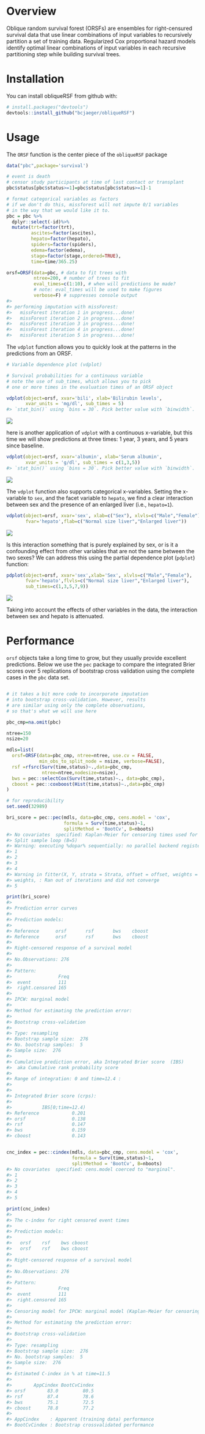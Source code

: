 
<!-- README.md is generated from README.Rmd. Please edit that file -->
Overview
========

Oblique random survival forest (ORSFs) are ensembles for right-censured survival data that use linear combinations of input variables to recursively partition a set of training data. Regularized Cox proportional hazard models identify optimal linear combinations of input variables in each recursive partitioning step while building survival trees.

Installation
============

You can install obliqueRSF from github with:

``` r
# install.packages("devtools")
devtools::install_github("bcjaeger/obliqueRSF")
```

Usage
=====

The `ORSF` function is the center piece of the `obliqueRSF` package

``` r
data("pbc",package='survival')

# event is death
# censor study participants at time of last contact or transplant
pbc$status[pbc$status>=1]=pbc$status[pbc$status>=1]-1

# format categorical variables as factors
# if we don't do this, missforest will not impute 0/1 variables 
# in the way that we would like it to.
pbc = pbc %>% 
  dplyr::select(-id)%>%
  mutate(trt=factor(trt),
         ascites=factor(ascites),
         hepato=factor(hepato),
         spiders=factor(spiders),
         edema=factor(edema),
         stage=factor(stage,ordered=TRUE),
         time=time/365.25) 

orsf=ORSF(data=pbc, # data to fit trees with
          ntree=200, # number of trees to fit
          eval_times=c(1:10), # when will predictions be made?
          # note: eval_times will be used to make figures
          verbose=F) # suppresses console output
#> 
#> performing imputation with missForest:
#>   missForest iteration 1 in progress...done!
#>   missForest iteration 2 in progress...done!
#>   missForest iteration 3 in progress...done!
#>   missForest iteration 4 in progress...done!
#>   missForest iteration 5 in progress...done!
```

The `vdplot` function allows you to quickly look at the patterns in the predictions from an ORSF.

``` r
# Variable dependence plot (vdplot)

# Survival probabilities for a continuous variable
# note the use of sub_times, which allows you to pick
# one or more times in the evaluation times of an ORSF object

vdplot(object=orsf, xvar='bili', xlab='Bilirubin levels', 
       xvar_units = 'mg/dl', sub_times = 5)
#> `stat_bin()` using `bins = 30`. Pick better value with `binwidth`.
```

![](man/figures/vdplot1-1.png)

here is another application of `vdplot` with a continuous x-variable, but this time we will show predictions at three times: 1 year, 3 years, and 5 years since baseline.

``` r
vdplot(object=orsf, xvar='albumin', xlab='Serum albumin', 
       xvar_units = 'g/dl', sub_times = c(1,3,5))
#> `stat_bin()` using `bins = 30`. Pick better value with `binwidth`.
```

![](man/figures/vdplot2-1.png)

The `vdplot` function also supports categorical x-variables. Setting the x-variable to `sex`, and the facet variable to `hepato`, we find a clear interaction between sex and the presence of an enlarged liver (i.e., `hepato=1`).

``` r
vdplot(object=orsf, xvar='sex', xlab=c("Sex"), xlvls=c("Male","Female"),
       fvar='hepato',flab=c("Normal size liver","Enlarged liver"))
```

![](man/figures/vdplot3-1.png)

Is this interaction something that is purely explained by sex, or is it a confounding effect from other variables that are not the same between the two sexes? We can address this using the partial dependence plot (`pdplot`) function:

``` r
pdplot(object=orsf, xvar='sex',xlab='Sex', xlvls=c("Male","Female"),
       fvar='hepato',flvls=c("Normal size liver","Enlarged liver"),
       sub_times=c(1,3,5,7,9))
```

![](man/figures/pdplot1-1.png)

Taking into account the effects of other variables in the data, the interaction between sex and hepato is attenuated.

Performance
===========

`orsf` objects take a long time to grow, but they usually provide excellent predictions. Below we use the `pec` package to compare the integrated Brier scores over 5 replications of bootstrap cross validation using the complete cases in the `pbc` data set.

``` r

# it takes a bit more code to incorporate imputation 
# into bootstrap cross-validation. However, results
# are similar using only the complete observations,
# so that's what we will use here

pbc_cmp=na.omit(pbc)

ntree=150
nsize=20

mdls=list(
  orsf=ORSF(data=pbc_cmp, ntree=ntree, use.cv = FALSE, 
            min_obs_to_split_node = nsize, verbose=FALSE),
  rsf =rfsrc(Surv(time,status)~.,data=pbc_cmp,
             ntree=ntree,nodesize=nsize),
  bws = pec::selectCox(Surv(time,status)~., data=pbc_cmp),
  cboost = pec::coxboost(Hist(time,status)~.,data=pbc_cmp)
)

# for reproducibility
set.seed(32989) 

bri_score = pec::pec(mdls, data=pbc_cmp, cens.model = 'cox',
                     formula = Surv(time,status)~1, 
                     splitMethod = 'BootCv', B=nboots)
#> No covariates  specified: Kaplan-Meier for censoring times used for weighting.
#> Split sample loop (B=5)
#> Warning: executing %dopar% sequentially: no parallel backend registered
#> 1
#> 2
#> 3
#> 4
#> Warning in fitter(X, Y, strata = Strata, offset = offset, weights =
#> weights, : Ran out of iterations and did not converge
#> 5

print(bri_score)
#> 
#> Prediction error curves
#> 
#> Prediction models:
#> 
#> Reference      orsf       rsf       bws    cboost 
#> Reference      orsf       rsf       bws    cboost 
#> 
#> Right-censored response of a survival model
#> 
#> No.Observations: 276 
#> 
#> Pattern:
#>                 Freq
#>  event          111 
#>  right.censored 165 
#> 
#> IPCW: marginal model
#> 
#> Method for estimating the prediction error:
#> 
#> Bootstrap cross-validation
#> 
#> Type: resampling
#> Bootstrap sample size:  276 
#> No. bootstrap samples:  5 
#> Sample size:  276 
#> 
#> Cumulative prediction error, aka Integrated Brier score  (IBS)
#>  aka Cumulative rank probability score
#> 
#> Range of integration: 0 and time=12.4 :
#> 
#> 
#> Integrated Brier score (crps):
#> 
#>           IBS[0;time=12.4)
#> Reference            0.201
#> orsf                 0.138
#> rsf                  0.147
#> bws                  0.159
#> cboost               0.143


cnc_index = pec::cindex(mdls, data=pbc_cmp, cens.model = 'cox',
                        formula = Surv(time,status)~1, 
                        splitMethod = 'BootCv', B=nboots)
#> No covariates  specified: cens.model coerced to "marginal".
#> 1
#> 2
#> 3
#> 4
#> 5

print(cnc_index)
#> 
#> The c-index for right censored event times
#> 
#> Prediction models:
#> 
#>   orsf    rsf    bws cboost 
#>   orsf    rsf    bws cboost 
#> 
#> Right-censored response of a survival model
#> 
#> No.Observations: 276 
#> 
#> Pattern:
#>                 Freq
#>  event          111 
#>  right.censored 165 
#> 
#> Censoring model for IPCW: marginal model (Kaplan-Meier for censoring distribution) 
#> 
#> Method for estimating the prediction error:
#> 
#> Bootstrap cross-validation
#> 
#> Type: resampling
#> Bootstrap sample size:  276 
#> No. bootstrap samples:  5 
#> Sample size:  276 
#> 
#> Estimated C-index in % at time=11.5 
#> 
#>        AppCindex BootCvCindex
#> orsf        83.0         80.5
#> rsf         87.4         78.6
#> bws         75.1         72.5
#> cboost      78.8         77.2
#> 
#> AppCindex    : Apparent (training data) performance
#> BootCvCindex : Bootstrap crossvalidated performance
```
